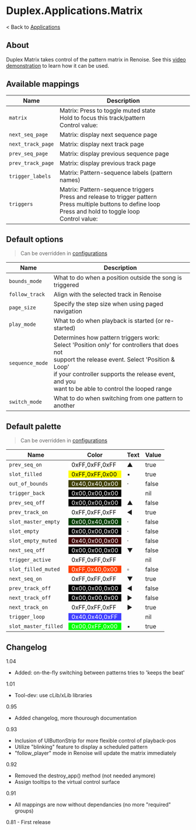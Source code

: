# Duplex.Applications.Matrix

< Back to [Applications](../Applications.md)

## About

Duplex Matrix takes control of the pattern matrix in Renoise. See this [video demonstration](http://www.youtube.com/watch?v=K_kCaYV_T78) to learn how it can be used. 

## Available mappings
  
| Name       | Description   |
| -----------|---------------|  
|`matrix`|Matrix: Press to toggle muted state<br>Hold to focus this track/pattern<br>Control value: |  
|`next_seq_page`|Matrix: display next sequence page|  
|`next_track_page`|Matrix: display next track page|  
|`prev_seq_page`|Matrix: display previous sequence page|  
|`prev_track_page`|Matrix: display previous track page|  
|`trigger_labels`|Matrix: Pattern-sequence labels (pattern names)|  
|`triggers`|Matrix: Pattern-sequence triggers<br>Press and release to trigger pattern<br>Press multiple buttons to define loop<br>Press and hold to toggle loop<br>Control value: |  

## Default options 
  
> Can be overridden in [configurations](../Configurations.md)

| Name          | Description   |
| ------------- |---------------|  
|`bounds_mode`|What to do when a position outside the song is triggered|  
|`follow_track`|Align with the selected track in Renoise|  
|`page_size`|Specify the step size when using paged navigation|  
|`play_mode`|What to do when playback is started (or re-started)|  
|`sequence_mode`|Determines how pattern triggers work: <br>Select 'Position only' for controllers that does not<br>support the release event. Select 'Position & Loop'<br>if your controller supports the release event, and you<br>want to be able to control the looped range|  
|`switch_mode`|What to do when switching from one pattern to another|  

## Default palette 
  
> Can be overridden in [configurations](../Configurations.md)

| Name          | Color|Text|Value|
| ------------- |------|----|-----|  
|`prev_seq_on`|<div style="padding-left:0.5em;padding-right:0.5em; background-color:#FFFFFF; color: black">0xFF,0xFF,0xFF</div>|▲|true|  
|`slot_filled`|<div style="padding-left:0.5em;padding-right:0.5em; background-color:#FFFF00; color: black">0xFF,0xFF,0x00</div>|▪|true|  
|`out_of_bounds`|<div style="padding-left:0.5em;padding-right:0.5em; background-color:#404000; color: white">0x40,0x40,0x00</div>|·|false|  
|`trigger_back`|<div style="padding-left:0.5em;padding-right:0.5em; background-color:#000000; color: white">0x00,0x00,0x00</div>||nil|  
|`prev_seq_off`|<div style="padding-left:0.5em;padding-right:0.5em; background-color:#000000; color: white">0x00,0x00,0x00</div>|▲|false|  
|`prev_track_on`|<div style="padding-left:0.5em;padding-right:0.5em; background-color:#FFFFFF; color: black">0xFF,0xFF,0xFF</div>|◄|true|  
|`slot_master_empty`|<div style="padding-left:0.5em;padding-right:0.5em; background-color:#004000; color: white">0x00,0x40,0x00</div>|·|false|  
|`slot_empty`|<div style="padding-left:0.5em;padding-right:0.5em; background-color:#000000; color: white">0x00,0x00,0x00</div>|·|false|  
|`slot_empty_muted`|<div style="padding-left:0.5em;padding-right:0.5em; background-color:#400000; color: white">0x40,0x00,0x00</div>|·|false|  
|`next_seq_off`|<div style="padding-left:0.5em;padding-right:0.5em; background-color:#000000; color: white">0x00,0x00,0x00</div>|▼|false|  
|`trigger_active`|<div style="padding-left:0.5em;padding-right:0.5em; background-color:#FFFFFF; color: black">0xFF,0xFF,0xFF</div>||nil|  
|`slot_filled_muted`|<div style="padding-left:0.5em;padding-right:0.5em; background-color:#FF4000; color: white">0xFF,0x40,0x00</div>|▫|false|  
|`next_seq_on`|<div style="padding-left:0.5em;padding-right:0.5em; background-color:#FFFFFF; color: black">0xFF,0xFF,0xFF</div>|▼|true|  
|`prev_track_off`|<div style="padding-left:0.5em;padding-right:0.5em; background-color:#000000; color: white">0x00,0x00,0x00</div>|◄|false|  
|`next_track_off`|<div style="padding-left:0.5em;padding-right:0.5em; background-color:#000000; color: white">0x00,0x00,0x00</div>|►|false|  
|`next_track_on`|<div style="padding-left:0.5em;padding-right:0.5em; background-color:#FFFFFF; color: black">0xFF,0xFF,0xFF</div>|►|true|  
|`trigger_loop`|<div style="padding-left:0.5em;padding-right:0.5em; background-color:#4040FF; color: white">0x40,0x40,0xFF</div>||nil|  
|`slot_master_filled`|<div style="padding-left:0.5em;padding-right:0.5em; background-color:#00FF00; color: white">0x00,0xFF,0x00</div>|▪|true|

## Changelog

1.04
- Added: on-the-fly switching between patterns tries to 'keeps the beat'

1.01
- Tool-dev: use cLib/xLib libraries

0.95  
- Added changelog, more thourough documentation

0.93  
- Inclusion of UIButtonStrip for more flexible control of playback-pos
- Utilize "blinking" feature to display a scheduled pattern
- "follow_player" mode in Renoise will update the matrix immediately

0.92  
- Removed the destroy_app() method (not needed anymore)
- Assign tooltips to the virtual control surface

0.91  
- All mappings are now without dependancies (no more "required" groups)

0.81  - First release